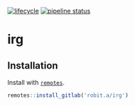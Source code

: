
[![lifecycle](https://img.shields.io/badge/lifecycle-experimental-orange.svg)](https://www.tidyverse.org/lifecycle/#experimental)
[![pipeline
status](https://gitlab.com/robit.a/irg/badges/master/pipeline.svg)](https://gitlab.com/robit.a/irg/commits/master)

# irg

## Installation

Install with [`remotes`](https://github.com/r-lib/remotes).

``` r
remotes::install_gitlab('robit.a/irg')
```
